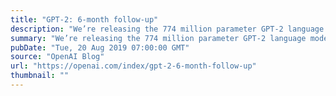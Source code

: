 ```yaml
---
title: "GPT-2: 6-month follow-up"
description: "We’re releasing the 774 million parameter GPT-2 language model after the release of our small 124M model in February, staged release of our medium 355M model in May, and subsequent research with partners and the AI community into the model’s potential for misuse and societal benefit. We’re also releasing an open-source legal agreement to make it easier for organizations to initiate model-sharing partnerships with each other, and are publishing a technical report about our experience in coordinating with the wider AI research community on publication norms."
summary: "We’re releasing the 774 million parameter GPT-2 language model after the release of our small 124M model in February, staged release of our medium 355M model in May, and subsequent research with partners and the AI community into the model’s potential for misuse and societal benefit. We’re also releasing an open-source legal agreement to make it easier for organizations to initiate model-sharing partnerships with each other, and are publishing a technical report about our experience in coordinating with the wider AI research community on publication norms."
pubDate: "Tue, 20 Aug 2019 07:00:00 GMT"
source: "OpenAI Blog"
url: "https://openai.com/index/gpt-2-6-month-follow-up"
thumbnail: ""
---
```


